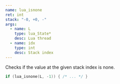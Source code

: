 ```yaml
---
name: lua_isnone
ret: int
stack: "-0, +0, -"
args:
  - name: L
    type: lua_State*
    desc: Lua thread
  - name: idx
    type: int
    desc: Stack index
---
```


Checks if the value at the given stack index is none.

```cpp title="Example"
if (lua_isnone(L, -1)) { /* ... */ }
```
